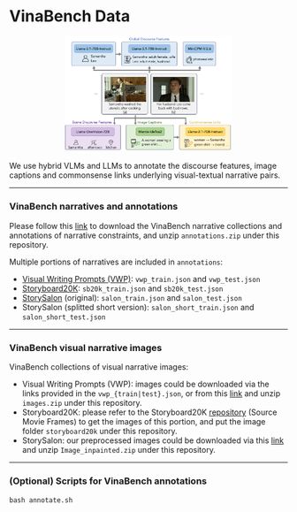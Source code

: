 # VinaBench Data

<div align="center">
<img src="../figs/construction.png" width="60%" alt="construction"/>
</div>

We use hybrid VLMs and LLMs to annotate the discourse features, image captions and commonsense links underlying visual-textual narrative pairs.

---

### VinaBench narratives and annotations
Please follow this [link](https://drive.google.com/file/d/1GtKTcQbcHx2RFU8FVcu6JaQxkecOJ3l7/view?usp=sharing) to download the VinaBench narrative collections and annotations of narrative constraints, and unzip `annotations.zip` under this repository.

Multiple portions of narratives are included in `annotations`:
- [Visual Writing Prompts (VWP)](https://arxiv.org/abs/2301.08571): `vwp_train.json` and `vwp_test.json`
- [Storyboard20K](https://arxiv.org/abs/2404.15909): `sb20k_train.json` and `sb20k_test.json`
- [StorySalon](https://arxiv.org/abs/2306.00973) (original): `salon_train.json` and `salon_test.json`
- StorySalon (splitted short version): `salon_short_train.json` and `salon_short_test.json`

---

### VinaBench visual narrative images
VinaBench collections of visual narrative images:
- Visual Writing Prompts (VWP): images could be downloaded via the links provided in the `vwp_{train|test}.json`, or from this [link](https://drive.google.com/file/d/1GG0tlnOOSQYNtAkcu2thXXDfXA7J3fkC/view?usp=sharing) and unzip `images.zip` under this repository.
- Storyboard20K: please refer to the Storyboard20K [repository](https://github.com/showlab/Long-form-Video-Prior) (Source Movie Frames) to get the images of this portion, and put the image folder `storyboard20k` under this repository.
- StorySalon: our preprocessed images could be downloaded via this [link](https://drive.google.com/file/d/163zOLYRFFw6D4swZGnm6aTzMKl6EJDak/view?usp=sharing) and unzip `Image_inpainted.zip` under this repository.

---

### (Optional) Scripts for VinaBench annotations
```
bash annotate.sh
```